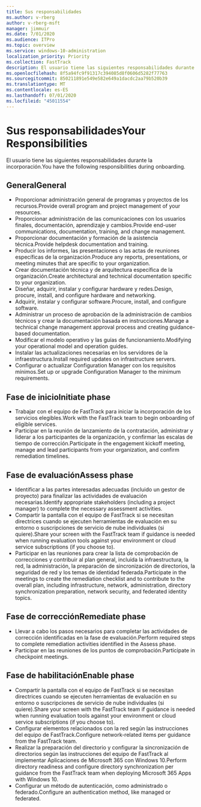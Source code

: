 ```yaml
---
title: Sus responsabilidades
ms.author: v-rberg
author: v-rberg-msft
manager: jimmuir
ms.date: 7/01/2020
ms.audience: ITPro
ms.topic: overview
ms.service: windows-10-administration
localization_priority: Priority
ms.collection: FastTrack
description: El usuario tiene las siguientes responsabilidades durante la incorporación a Windows 10.
ms.openlocfilehash: 8f5a94fc9f91317c394085d8f0606d5282f77763
ms.sourcegitcommit: 850211891e549e582e649a1dacdc2aa79b520b39
ms.translationtype: MT
ms.contentlocale: es-ES
ms.lasthandoff: 07/01/2020
ms.locfileid: "45011554"
---
```

# <a name="your-responsibilities"></a><span data-ttu-id="37cd4-103">Sus responsabilidades</span><span class="sxs-lookup"><span data-stu-id="37cd4-103">Your Responsibilities</span></span>

<span data-ttu-id="37cd4-104">El usuario tiene las siguientes responsabilidades durante la incorporación.</span><span class="sxs-lookup"><span data-stu-id="37cd4-104">You have the following responsibilities during onboarding.</span></span>

## <a name="general"></a><span data-ttu-id="37cd4-105">General</span><span class="sxs-lookup"><span data-stu-id="37cd4-105">General</span></span>

- <span data-ttu-id="37cd4-106">Proporcionar administración general de programas y proyectos de los recursos.</span><span class="sxs-lookup"><span data-stu-id="37cd4-106">Provide overall program and project management of your resources.</span></span>
- <span data-ttu-id="37cd4-107">Proporcionar administración de las comunicaciones con los usuarios finales, documentación, aprendizaje y cambios.</span><span class="sxs-lookup"><span data-stu-id="37cd4-107">Provide end-user communications, documentation, training, and change management.</span></span>
- <span data-ttu-id="37cd4-108">Proporcionar documentación y formación de la asistencia técnica.</span><span class="sxs-lookup"><span data-stu-id="37cd4-108">Provide helpdesk documentation and training.</span></span>
- <span data-ttu-id="37cd4-109">Producir los informes, las presentaciones o las actas de reuniones específicas de la organización.</span><span class="sxs-lookup"><span data-stu-id="37cd4-109">Produce any reports, presentations, or meeting minutes that are specific to your organization.</span></span>
- <span data-ttu-id="37cd4-110">Crear documentación técnica y de arquitectura específica de la organización.</span><span class="sxs-lookup"><span data-stu-id="37cd4-110">Create architectural and technical documentation specific to your organization.</span></span>
- <span data-ttu-id="37cd4-111">Diseñar, adquirir, instalar y configurar hardware y redes.</span><span class="sxs-lookup"><span data-stu-id="37cd4-111">Design, procure, install, and configure hardware and networking.</span></span>
- <span data-ttu-id="37cd4-112">Adquirir, instalar y configurar software.</span><span class="sxs-lookup"><span data-stu-id="37cd4-112">Procure, install, and configure software.</span></span>
- <span data-ttu-id="37cd4-113">Administrar un proceso de aprobación de la administración de cambios técnicos y crear la documentación basada en instrucciones.</span><span class="sxs-lookup"><span data-stu-id="37cd4-113">Manage a technical change management approval process and creating guidance-based documentation.</span></span>
- <span data-ttu-id="37cd4-114">Modificar el modelo operativo y las guías de funcionamiento.</span><span class="sxs-lookup"><span data-stu-id="37cd4-114">Modifying your operational model and operation guides.</span></span>
- <span data-ttu-id="37cd4-115">Instalar las actualizaciones necesarias en los servidores de la infraestructura.</span><span class="sxs-lookup"><span data-stu-id="37cd4-115">Install required updates on infrastructure servers.</span></span>
- <span data-ttu-id="37cd4-116">Configurar o actualizar Configuration Manager con los requisitos mínimos.</span><span class="sxs-lookup"><span data-stu-id="37cd4-116">Set up or upgrade Configuration Manager to the minimum requirements.</span></span>

## <a name="initiate-phase"></a><span data-ttu-id="37cd4-117">Fase de inicio</span><span class="sxs-lookup"><span data-stu-id="37cd4-117">Initiate phase</span></span>

- <span data-ttu-id="37cd4-118">Trabajar con el equipo de FastTrack para iniciar la incorporación de los servicios elegibles.</span><span class="sxs-lookup"><span data-stu-id="37cd4-118">Work with the FastTrack team to begin onboarding of eligible services.</span></span>
- <span data-ttu-id="37cd4-119">Participar en la reunión de lanzamiento de la contratación, administrar y liderar a los participantes de la organización, y confirmar las escalas de tiempo de corrección.</span><span class="sxs-lookup"><span data-stu-id="37cd4-119">Participate in the engagement kickoff meeting, manage and lead participants from your organization, and confirm remediation timelines.</span></span>

## <a name="assess-phase"></a><span data-ttu-id="37cd4-120">Fase de evaluación</span><span class="sxs-lookup"><span data-stu-id="37cd4-120">Assess phase</span></span>

- <span data-ttu-id="37cd4-121">Identificar a las partes interesadas adecuadas (incluido un gestor de proyecto) para finalizar las actividades de evaluación necesarias.</span><span class="sxs-lookup"><span data-stu-id="37cd4-121">Identify appropriate stakeholders (including a project manager) to complete the necessary assessment activities.</span></span>
- <span data-ttu-id="37cd4-122">Compartir la pantalla con el equipo de FastTrack si se necesitan directrices cuando se ejecuten herramientas de evaluación en su entorno o suscripciones de servicio de nube individuales (si quiere).</span><span class="sxs-lookup"><span data-stu-id="37cd4-122">Share your screen with the FastTrack team if guidance is needed when running evaluation tools against your environment or cloud service subscriptions (if you choose to).</span></span>
- <span data-ttu-id="37cd4-123">Participar en las reuniones para crear la lista de comprobación de correcciones y contribuir al plan general, incluida la infraestructura, la red, la administración, la preparación de sincronización de directorios, la seguridad de red y los temas de identidad federada.</span><span class="sxs-lookup"><span data-stu-id="37cd4-123">Participate in the meetings to create the remediation checklist and to contribute to the overall plan, including infrastructure, network, administration, directory synchronization preparation, network security, and federated identity topics.</span></span>

## <a name="remediate-phase"></a><span data-ttu-id="37cd4-124">Fase de corrección</span><span class="sxs-lookup"><span data-stu-id="37cd4-124">Remediate phase</span></span>

- <span data-ttu-id="37cd4-125">Llevar a cabo los pasos necesarios para completar las actividades de corrección identificadas en la fase de evaluación.</span><span class="sxs-lookup"><span data-stu-id="37cd4-125">Perform required steps to complete remediation activities identified in the Assess phase.</span></span>
- <span data-ttu-id="37cd4-126">Participar en las reuniones de los puntos de comprobación.</span><span class="sxs-lookup"><span data-stu-id="37cd4-126">Participate in checkpoint meetings.</span></span>

## <a name="enable-phase"></a><span data-ttu-id="37cd4-127">Fase de habilitación</span><span class="sxs-lookup"><span data-stu-id="37cd4-127">Enable phase</span></span>

- <span data-ttu-id="37cd4-128">Compartir la pantalla con el equipo de FastTrack si se necesitan directrices cuando se ejecuten herramientas de evaluación en su entorno o suscripciones de servicio de nube individuales (si quiere).</span><span class="sxs-lookup"><span data-stu-id="37cd4-128">Share your screen with the FastTrack team if guidance is needed when running evaluation tools against your environment or cloud service subscriptions (if you choose to).</span></span>
- <span data-ttu-id="37cd4-129">Configurar elementos relacionados con la red según las instrucciones del equipo de FastTrack.</span><span class="sxs-lookup"><span data-stu-id="37cd4-129">Configure network-related items per guidance from the FastTrack team.</span></span>
- <span data-ttu-id="37cd4-130">Realizar la preparación del directorio y configurar la sincronización de directorios según las instrucciones del equipo de FastTrack al implementar Aplicaciones de Microsoft 365 con Windows 10.</span><span class="sxs-lookup"><span data-stu-id="37cd4-130">Perform directory readiness and configure directory synchronization per guidance from the FastTrack team when deploying Microsoft 365 Apps with Windows 10.</span></span>
- <span data-ttu-id="37cd4-131">Configurar un método de autenticación, como administrado o federado.</span><span class="sxs-lookup"><span data-stu-id="37cd4-131">Configure an authentication method, like managed or federated.</span></span>

